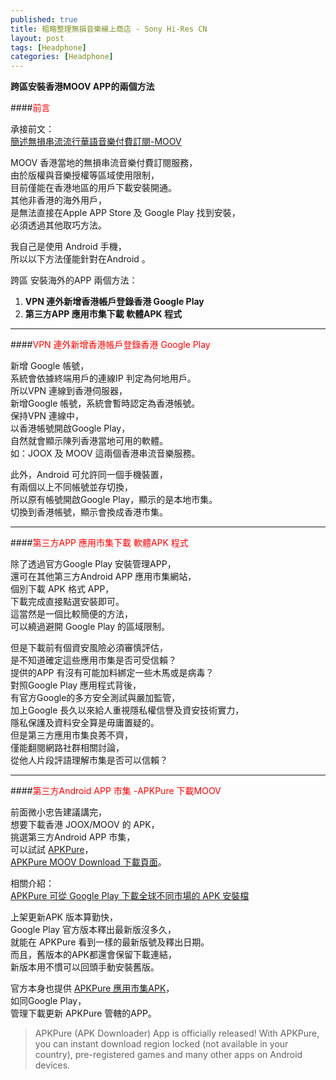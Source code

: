 ```yaml
---
published: true
title: 粗略整理無損音樂線上商店 - Sony Hi-Res CN
layout: post
tags: [Headphone]
categories: [Headphone]
---
```


**跨區安裝香港MOOV APP的兩個方法**    
    
####<font color="red">前言</font>   
    
承接前文：    
[簡述無損串流流行華語音樂付費訂閱-MOOV][2]    
    
MOOV 香港當地的無損串流音樂付費訂閱服務，   
由於版權與音樂授權等區域使用限制，    
目前僅能在香港地區的用戶下載安裝開通。    
其他非香港的海外用戶，    
是無法直接在Apple APP Store 及 Google Play 找到安裝，   
必須透過其他取巧方法。    
    
我自己是使用 Android 手機，   
所以以下方法僅能針對在Android 。    
    
跨區 安裝海外的APP 兩個方法：   

  1.  **VPN 連外新增香港帳戶登錄香港 Google Play**    
  2. **第三方APP 應用市集下載 軟體APK 程式**    

------

####<font color="red">VPN 連外新增香港帳戶登錄香港 Google Play</font>     
      
新增 Google 帳號，    
系統會依據終端用戶的連線IP 判定為何地用戶。   
所以VPN 連線到香港伺服器，    
新增Google 帳號，系統會暫時認定為香港帳號。   
保持VPN 連線中，    
以香港帳號開啟Google Play，   
自然就會顯示陳列香港當地可用的軟體。    
如：JOOX 及 MOOV 這兩個香港串流音樂服務。   
    
此外，Android 可允許同一個手機裝置，    
有兩個以上不同帳號並存切換，    
所以原有帳號開啟Google Play，顯示的是本地市集。   
切換到香港帳號，顯示會換成香港市集。    

-------------

####<font color="red">第三方APP 應用市集下載 軟體APK 程式</font>    
    
除了透過官方Google Play 安裝管理APP，   
還可在其他第三方Android APP 應用市集網站，    
個別下載 APK 格式 APP，   
下載完成直接點選安裝即可。    
這當然是一個比較簡便的方法，    
可以繞過避開 Google Play 的區域限制。   

但是下載前有個資安風險必須審慎評估，    
是不知道確定這些應用市集是否可受信賴？    
提供的APP 有沒有可能加料綁定一些木馬或是病毒？    
對照Google Play 應用程式背後，    
有官方Google的多方安全測試與嚴加監管，  
加上Google 長久以來給人重視隱私權信譽及資安技術實力，   
隱私保護及資料安全算是毋庸置疑的。    
但是第三方應用市集良莠不齊，    
僅能翻閱網路社群相關討論，    
從他人片段評語理解市集是否可以信賴？    

------------

####<font color="red">第三方Android APP 市集 -APKPure 下載MOOV</font>   

前面微小忠告建議講完，    
想要下載香港 JOOX/MOOV 的 APK，   
挑選第三方Android APP 市集，    
可以試試 [APKPure][1]，   
[APKPure MOOV Download 下載頁面][4]。   

相關介紹：    
[APKPure 可從 Google Play 下載全球不同市場的 APK 安裝檔][3]   

上架更新APK 版本算勤快，    
Google Play 官方版本釋出最新版沒多久，    
就能在 APKPure 看到一樣的最新版號及釋出日期。   
而且，舊版本的APK都還會保留下載連結，   
新版本用不慣可以回頭手動安裝舊版。    

官方本身也提供 [APKPure 應用市集APK][5]，   
如同Google Play，   
管理下載更新 APKPure 管轄的APP。    

> APKPure (APK Downloader) App is officially released! With APKPure, you can instant download region locked (not available in your country), pre-registered games and many other apps on Android devices. 


[1]: http://apkpure.com/
[2]: https://shengshampoo.github.io/headphone/2016/09/18/losslessi-monthly-subscription-service-moov.html
[3]: http://www.techorz.com/apps/android-apps/apkpure-download-apk-from-google-play/
[4]: https://apkpure.com/moov/com.now.moov
[5]: https://apkpure.com/apkpure/com.apkpure.aegon
